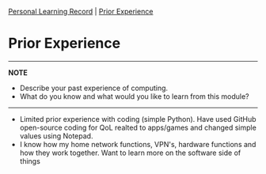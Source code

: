 [Personal Learning Record](../personal_learning_record/personal_learning_record.md) | [Prior Experience](../personal_learning_record/priorExperience.md) 

# Prior Experience

---
**NOTE**

* Describe your past experience of computing. 
* What do you know and what would you like to learn from this module?

---
- Limited prior experience with coding (simple Python). Have used GitHub open-source coding for QoL realted to apps/games and changed simple values using Notepad.
- I know how my home network functions, VPN's, hardware functions and how they work together. Want to learn more on the software side of things

